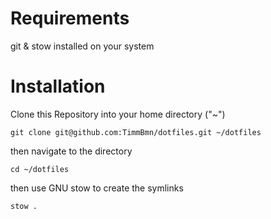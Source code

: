 # Requirements
git & stow installed on your system

# Installation

Clone this Repository into your home directory ("~")

```
git clone git@github.com:TimmBmn/dotfiles.git ~/dotfiles
```

then navigate to the directory

```
cd ~/dotfiles
```

then use GNU stow to create the symlinks

```
stow .
```
